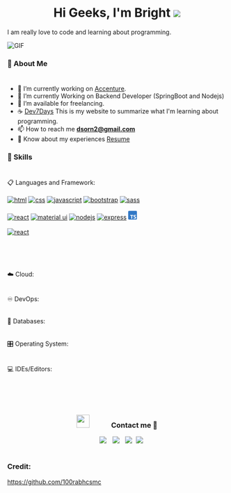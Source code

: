 <h1 align="center">Hi Geeks, I'm Bright <img src="https://media.giphy.com/media/hvRJCLFzcasrR4ia7z/giphy.gif" width="35"></h1>

I am really love to code and learning about programming.

<a target="_blank" align="center">
  <img  top="500" height="300" width="400" alt="GIF" src="https://media.tenor.com/ojvGzDGhAtAAAAAd/enjoying-music-music.gif">
</a>

### :boy: About Me
#

- :office: I’m currently working on [Accenture](https://www.accenture.com/th-en/about/company/thailand).
- 🌱 I’m currently Working on Backend Developer (SpringBoot and Nodejs)
- 🤝 I’m available for freelancing.
- :coffee: [Dev7Days](https://dev7days.gitbook.io/dev7days/) This is my website to summarize what I'm learning about
  programming.
- 📫 How to reach me **dsorn2@gmail.com**
- 📄 Know about my experiences <a href="https://github.com/brightkut/brightkut/blob/main/resumev8.pdf" target="blank">
  Resume</a>

### :open_book: Skills 
#
<div/>
📋 Languages and Framework:
<br/>
<br/>
<!-- html -->
<a margin="60" href="https://developer.mozilla.org/en-US/docs/Web/HTML" target="_blank"><img margin="60px" height="20" src="https://github.com/abdoachhoubi/abdoachhoubi/blob/main/svgs/html.svg" alt="html"></a>
<!-- css -->
<a margin="60" href="https://developer.mozilla.org/en-US/docs/Web/CSS" target="_blank"><img margin="60px" height="20" src="https://github.com/abdoachhoubi/abdoachhoubi/blob/main/svgs/css.svg" alt="css"></a>
<!-- js -->
<a margin="60" href="https://developer.mozilla.org/en-US/docs/Web/JavaScript" target="_blank"><img margin="60px" height="20" src="https://github.com/abdoachhoubi/abdoachhoubi/blob/main/svgs/javascript.svg" alt="javascript"></a>
<!-- bootstrap -->
<a margin="60" href="https://getbootstrap.com" target="_blank"><img margin="60px" height="20" src="https://github.com/abdoachhoubi/abdoachhoubi/blob/main/svgs/bootstrap.svg" alt="bootstrap"></a>
<!-- saas -->
<a margin="60" href="https://sass-lang.com" target="_blank"><img margin="60px" height="20" src="https://github.com/abdoachhoubi/abdoachhoubi/blob/main/svgs/sass.svg" alt="sass"></a>

<br/>
<br/>
<!-- react -->
<a margin="60" href="https://reactjs.org" target="_blank"><img margin="60px" height="20" src="https://github.com/abdoachhoubi/abdoachhoubi/blob/main/svgs/react.svg" alt="react"></a>
<!-- mat-ui -->
<a margin="60" href="https://mui.com" target="_blank"><img margin="60px" height="20" src="https://github.com/abdoachhoubi/abdoachhoubi/blob/main/svgs/materialui.svg" alt="material ui"></a>
<!-- nodejs -->
<a margin="60" href="https://nodejs.org" target="_blank"><img margin="60px" height="20" src="https://github.com/abdoachhoubi/abdoachhoubi/blob/main/svgs/nodejs.svg" alt="nodejs"></a>
<!-- express -->
<a margin="60" href="https://expressjs.com" target="_blank"><img margin="60px" height="20" src="https://github.com/abdoachhoubi/abdoachhoubi/blob/main/svgs/express.svg" alt="express"></a>
<!-- ts -->
<a margin="60" href="https://www.typescriptlang.org" target="_blank"><img margin="60px" height="20" src="https://github.com/brightkut/brightkut/blob/main/Typescript_logo_2020.svg" alt="ts"></a>

<br/>
<br/>
<!-- java -->
<a margin="60" href="https://reactjs.org" target="_blank"><img margin="60px" height="20" src="https://github.com/abdoachhoubi/abdoachhoubi/blob/main/svgs/react.svg" alt="react"></a>
<!-- springboot -->
<!-- nestjs -->
<!-- python -->
<!-- C# -->

<br/>
<br/>
<!-- R -->
<!-- kotlin -->
<!-- Shell Script -->
<!-- Linux -->

<br/></div>

<br/>

<div/>
☁️ Cloud:
<br/></div>
<br/>
<br/>
<div/>
♾️ DevOps:
<br/></div>
<br/>
<br/>
<div/>
💾 Databases:
<br/></div>

<br/>
<br/>
<div/>
🎛️ Operating System:
<br/></div>

<br/>
<br/>
<div/>
💻 IDEs/Editors:
<br/></div>


<br/>
<br/>
<br/>
<br/>

<h3 align="center" > <img src="https://media.giphy.com/media/iY8CRBdQXODJSCERIr/giphy.gif" width="30" height="30" style="margin-right: 50px;">Contact  me 🤝 </h3>
<p align="center">

 <div align="center"  class="icons-social" style="margin-left: 10px;">
        <a style="margin-left: 10px;"  target="_blank" href="https://www.linkedin.com/in/disorn-thitikornkovit-565526186/">
			<img src="https://img.icons8.com/doodle/40/000000/linkedin--v2.png"></a>
        <a style="margin-left: 10px;" target="_blank" href="https://github.com/brightkut">
		<img src="https://img.icons8.com/doodle/40/000000/github--v1.png"></a>
        <a style="margin-left: 10px;" target="_blank" href="https://www.instagram.com/brighteloy/">
			<img src="https://img.icons8.com/doodle/40/000000/instagram-new--v2.png"></a>
		<a style="margin-left: 5px;" target="_blank" href="https://github.com/brightkut/brightkut/blob/main/resumev8.pdf">
					<img src="https://img.icons8.com/plasticine/40/000000/resume.png" ></a>
</div>


<br/>

### Credit:

https://github.com/100rabhcsmc

